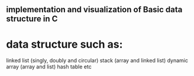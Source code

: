 ## implementation and visualization of Basic data structure in C
# data structure such as:
  linked list (singly, doubly and circular)
  stack (array and linked list)
  dynamic array (array and list)
  hash table
  etc
